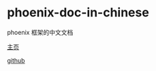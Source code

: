 # phoenix-doc-in-chinese

phoenix 框架的中文文档 


[主页](http://www.phoenixframework.org/docs/controllers)

[github](https://github.com/phoenixframework/phoenix_guides)

